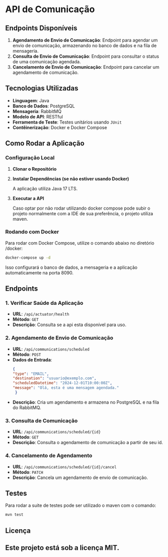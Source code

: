 # API de Comunicação

## Endpoints Disponíveis

1. **Agendamento de Envio de Comunicação**: Endpoint para agendar um envio de comunicação, armazenando no banco de dados e na fila de mensageria.
2. **Consulta de Envio de Comunicação**: Endpoint para consultar o status de uma comunicação agendada.
3. **Cancelamento de Envio de Comunicação**: Endpoint para cancelar um agendamento de comunicação.

## Tecnologias Utilizadas

- **Linguagem**: Java
- **Banco de Dados**: PostgreSQL
- **Mensageria**: RabbitMQ
- **Modelo de API**: RESTful
- **Ferramenta de Teste**: Testes unitários usando `JUnit`
- **Contêinerização**: Docker e Docker Compose

## Como Rodar a Aplicação

### Configuração Local

1. **Clonar o Repositório**

2. **Instalar Dependências (se não estiver usando Docker)**

   A aplicação utiliza Java 17 LTS.

3. **Executar a API**

   Caso optar por não rodar utilizando docker compose pode subir o projeto normalmente com a IDE de sua preferência, o projeto utiliza maven.

### Rodando com Docker

Para rodar com Docker Compose, utilize o comando abaixo no diretório /docker:

```sh
docker-compose up -d
```

Isso configurará o banco de dados, a mensageria e a aplicação automaticamente na porta 8090.

## Endpoints

### 1. Verificar Saúde da Aplicação

- **URL**: `/api/actuator/health`
- **Método**: `GET`
- **Descrição**: Consulta se a api esta disponível para uso.

### 2. Agendamento de Envio de Comunicação

- **URL**: `/api/communications/scheduled`
- **Método**: `POST`
- **Dados de Entrada**:
  ```json
  {
  "type": "EMAIL",
  "destination": "usuario@exemplo.com",
  "scheduledDatetime": "2024-12-01T10:00:00Z",
  "message": "Olá, esta é uma mensagem agendada."
   }
  ```
- **Descrição**: Cria um agendamento e armazena no PostgreSQL e na fila do RabbitMQ.

### 3. Consulta de Comunicação

- **URL**: `/api/communications/scheduled/{id}`
- **Método**: `GET`
- **Descrição**: Consulta o agendamento de comunicação a partir de seu id.

### 4. Cancelamento de Agendamento

- **URL**: `/api/communications/scheduled/{id}/cancel`
- **Método**: `PATCH`
- **Descrição**: Cancela um agendamento de envio de comunicação.

## Testes

Para rodar a suite de testes pode ser utilizado o maven com o comando:

```sh
mvn test
```

## Licença

Este projeto está sob a licença MIT.
---